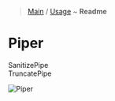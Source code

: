 > [Main](../readme.md) / [Usage](usage.md) ~ **Readme**

# Piper 
SanitizePipe  
TruncatePipe  

![](https://github.com/krsln/NgLootBox/raw/master/Piper/Screenshots/Piper.png "Piper") 
